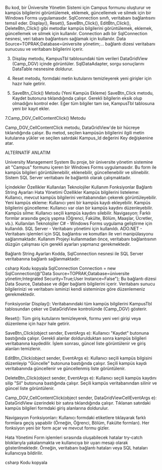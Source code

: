 Bu kod, bir Üniversite Yönetim Sistemi için Campus formunu oluşturur ve kampüs bilgilerini görüntülemek, eklemek, güncellemek ve silmek için bir Windows Forms uygulamasıdır.
SqlConnection sınıfı, veritabanı bağlantısını temsil eder.
Display(), Reset(), SaveBtn_Click(), EditBtn_Click(), DeleteBtn_Click() gibi metodlar kampüs bilgilerini görüntülemek, eklemek, güncellemek ve silmek için kullanılır.
Connection adlı bir SqlConnection nesnesi, veri tabanı bağlantısını sağlamak için kullanılır.
Data Source=TOPRAK;Database=üniversite yönetim;... bağlantı dizesi veritabanı sunucusu ve veritabanı bilgilerini içerir.

3. Display metodu, KampusTbl tablosundaki tüm verileri DataGridView (Camp_DGV) içinde görüntüler.
SqlDataAdapter, sorgu sonuçlarını DataTable nesnesine doldurur.

4. Reset metodu, formdaki metin kutularını temizleyerek yeni girişler için hazır hale getirir.
5. SaveBtn_Click() Metodu (Yeni Kampüs Ekleme)
 SaveBtn_Click metodu, Kaydet butonuna tıklandığında çalışır.
Gerekli bilgilerin eksik olup olmadığını kontrol eder. Eğer tüm bilgiler tam ise, KampusTbl tablosuna yeni bir kayıt ekler.

7.Camp_DGV_CellContentClick() Metodu

Camp_DGV_CellContentClick metodu, DataGridView'de bir hücreye tıklandığında çalışır.
Bu metod, seçilen kampüsün bilgilerini ilgili metin kutularına yükler ve seçilen satırdaki Kampus_Id değerini Key değişkenine atar.



ALTERNATİF ANLATIM 


University Management System
Bu proje, bir üniversite yönetim sistemine ait "Campus" formunu içeren bir Windows Forms uygulamasıdır. Bu form ile kampüs bilgileri görüntülenebilir, eklenebilir, güncellenebilir ve silinebilir. Sistem SQL Server veritabanı ile bağlantılı olarak çalışmaktadır.

İçindekiler
Özellikler
Kullanılan Teknolojiler
Kullanım
Fonksiyonlar
Bağlantı String Ayarları
Hata Yönetimi
Özellikler
Kampüs bilgilerini listeleme: Kullanıcı, mevcut kampüs bilgilerini veritabanından çekerek görüntüleyebilir.
Yeni kampüs ekleme: Kullanıcı yeni bir kampüs kaydı ekleyebilir.
Kampüs bilgilerini güncelleme: Kullanıcı var olan bir kampüs kaydını düzenleyebilir.
Kampüs silme: Kullanıcı seçili kampüs kaydını silebilir.
Navigasyon: Farklı formlar arasında geçiş yapma (Öğrenci, Fakülte, Bölüm, Maaşlar, Ücretler, vb.).
Kullanılan Teknolojiler
C# - Windows Forms uygulama geliştirme için kullanıldı.
SQL Server - Veritabanı yönetimi için kullanıldı.
ADO.NET - Veritabanı işlemleri için SQL bağlantısı ve komutları ile veri manipülasyonu sağlanmaktadır.
Kullanım
Projeyi kullanmadan önce, veritabanı bağlantısının düzgün çalışması için gerekli ayarları yapmanız gerekmektedir.

Bağlantı String Ayarları
Kodda, SqlConnection nesnesi ile SQL Server veritabanına bağlantı sağlanmaktadır:

csharp
Kodu kopyala
SqlConnection Connection = new SqlConnection(@"Data Source=TOPRAK;Database=üniversite yönetim;Integrated Security=True;User Instance=False");
Bu bağlantı dizesi Data Source, Database ve diğer bağlantı bilgilerini içerir. Veritabanı sunucu bilgilerinizi ve veritabanı isminizi kendi sisteminize göre düzenlemeniz gerekmektedir.

Fonksiyonlar
Display(): Veritabanındaki tüm kampüs bilgilerini KampusTbl tablosundan çeker ve DataGridView kontrolünde (Camp_DGV) gösterir.

Reset(): Tüm giriş kutularını temizleyerek, formu yeni veri girişi veya düzenleme için hazır hale getirir.

SaveBtn_Click(object sender, EventArgs e): Kullanıcı "Kaydet" butonuna bastığında çalışır. Gerekli alanlar doldurulduktan sonra kampüs bilgileri veritabanına kaydedilir. İşlem sonrası, güncel liste görüntülenir ve giriş alanları temizlenir.

EditBtn_Click(object sender, EventArgs e): Kullanıcı seçili kampüs bilgisini düzenleyip "Güncelle" butonuna bastığında çalışır. Seçili kampüs kaydı veritabanında güncellenir ve güncellenmiş liste görüntülenir.

DeleteBtn_Click(object sender, EventArgs e): Kullanıcı seçili kampüs kaydını silip "Sil" butonuna bastığında çalışır. Seçili kampüs veritabanından silinir ve güncel liste görüntülenir.

Camp_DGV_CellContentClick(object sender, DataGridViewCellEventArgs e): DataGridView üzerindeki bir satıra tıklandığında çalışır. Tıklanan satırdaki kampüs bilgileri formdaki giriş alanlarına doldurulur.

Navigasyon Fonksiyonları: Kullanıcı formdaki etiketlere tıklayarak farklı formlara geçiş yapabilir (Örneğin, Öğrenci, Bölüm, Fakülte formları). Her fonksiyon yeni bir form açar ve mevcut formu gizler.

Hata Yönetimi
Form işlemleri sırasında oluşabilecek hatalar try-catch bloklarıyla yakalanmakta ve kullanıcıya bir uyarı mesajı olarak gösterilmektedir. Örneğin, veritabanı bağlantı hataları veya SQL hataları kullanıcıya bildirilir.

csharp
Kodu kopyala
